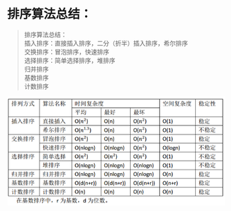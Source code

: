 排序算法总结：
======

> 排序算法总结：   
  插入排序：直接插入排序，二分（折半）插入排序，希尔排序   
  交换排序：冒泡排序，快速排序    
  选择排序：简单选择排序，堆排序   
  归并排序  
  基数排序  
  计数排序  

![order](http://github.com/xidianlina/off_inter/raw/master/program_topic_go/others/order/order.jpg)